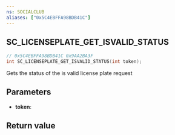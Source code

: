 ```yaml
---
ns: SOCIALCLUB
aliases: ["0x5C4EBFFA98BDB41C"]
---
```

## SC_LICENSEPLATE_GET_ISVALID_STATUS

```c
// 0x5C4EBFFA98BDB41C 0x9AA2BA3F
int SC_LICENSEPLATE_GET_ISVALID_STATUS(int token);
```

Gets the status of the is valid license plate request

## Parameters
* **token**: 

## Return value
